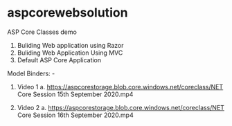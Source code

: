 # aspcorewebsolution
ASP Core Classes demo
1. Buliding Web application using Razor
2. Buliding Web Application Using MVC
3. Default ASP Core Application


Model Binders: -
  1. Video 1
      a. https://aspcorestorage.blob.core.windows.net/coreclass/NET Core Session 15th September 2020.mp4
      
  2. Video 2
      a. https://aspcorestorage.blob.core.windows.net/coreclass/NET Core Session 16th September 2020.mp4
      
      
      
      
